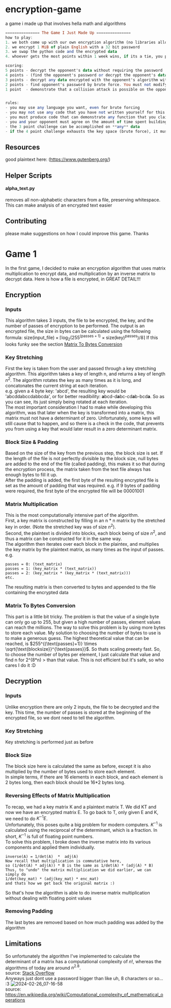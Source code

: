 # encryption-game
a game i made up that involves hella math and algorithms

```haskell
=============== The Game I Just Made Up ===============
how to play:
1. we both come up with our own encryption algorithm (no libraries allowed)
2. we encrypt 1 MiB of plain English with a 32 bit password
3. we swap the python code and the encrypted data
4. whoever gets the most points within 1 week wins, if its a tie, you play another round

scoring:
5 points - decrypt the opponent's data without requiring the password
4 points - (find the opponent's password or decrypt the opponent's data) by abusing a weakness in their encryption algorithm
3 points - decrypt any data encrypted with the opponent's algorithm without requiring the password
2 points - find opponent's password by brute force. You must not modify the opponent's algorithm whatsoever.
1 point  - demonstrate that a collision attack is possible on the opponents algorithm


rules:
- you may use any language you want, even for brute forcing
- you may not use any code that you have not written yourself for this specific project
- you must produce code that can demonstrate any function that you claim to have achieved
- you and your opponent must agree on the amount of time spent building your algorithms
- the 3 point challenge can be accomplished on **any** data
- if the 4 point challenge exhausts the key space (brute force), it must be significantly faster than the solution to the 2 point challenge
```

## Resources
good plaintext here: (https://www.gutenberg.org/)


## Helper Scripts
#### alpha_text.py
removes all non-alphabetic characters from a file, preserving whitespace. This can make analysis of an encrypted text easier


## Contributing
please make suggestions on how I could improve this game. Thanks



# Game 1
In the first game, I decided to make an encryption algorithm that uses matrix multiplication to encrypt data, and multiplication by an inverse matrix to decrypt data.
Here is how a file is encrypted, in GREAT DETAIL!!!
## Encryption
### Inputs
This algorithm takes 3 inputs, the file to be encrypted, the key, and the number of passes of encryption to be performed.
The output is an encrypted file, the size in bytes can be calculated using the following formula:
$` \text{size}(\text{input\_file}) \times \lceil \log_2(255^{(\text{passes}+1)} \times \text{size}(\text{key})^{\text{passes}}) / 8 \rceil `$
If this looks funky see the section [Matrix To Bytes Conversion](#matrix-to-bytes-conversion)
### Key Stretching
First the key is taken from the user and passed through a key stretching algorithm. This algorithm takes a key of length n, and returns a key of length $n^2$.
The algorithm rotates the key as many times as it is long, and concatonates the current string at each iteration.  
e.g. given a 4 byte key: 'abcd', the resulting key would be 'abcddabccdabbcda', or for better readibility: **a**bcd-d**a**bc-cd**a**b-bcd**a**. So as you can see, its just simply being rotated at each iteration.  
The most important consideration I had to make while developing this algorithm, was that later when the key is transformed into a matrix, this matrix must not have a determinant of zero. Unfortunately, some keys will still cause that to happen, and so there is a check in the code, that prevents you from using a key that would later result in a zero determinant matrix.
### Block Size & Padding
Based on the size of the key from the previous step, the block size is set. If the length of the file is not perfectly divisible by the block size, null bytes are added to the end of the file (called padding), this makes it so that during the encryption process, the matrix taken from the text file always has enough bytes to fill it up.  
After the padding is added, the first byte of the resulting encrypted file is set as the amount of padding that was required. e.g. if 9 bytes of padding were required, the first byte of the encrypted file will be 00001001
### Matrix Multiplication
This is the most computationally intensive part of the algorithm.  
First, a key matrix is constructed by filling in an n * n matrix by the stretched key in order. (Note the stretched key was of size $n^2$).  
Second, the plaintext is divided into blocks, each block being of size $n^2$, and thus a matrix can be constructed for it in the same way.  
The algorithm then iterates over each block in the plaintex, and multiplies the key matrix by the plaintext matrix, as many times as the input of passes.
e.g.
```
passes = 0: (text_matrix)
passes = 1: (key_matrix * (text_matrix))
passes = 2: (key_matrix * (key_matrix * (text_matrix)))
etc.
```
The resulting matrix is then converted to bytes and appended to the file containing the encrypted data
### Matrix To Bytes Conversion
This part is a little bit tricky. The problem is that the value of a single byte can only go up to 255, but given a high number of passes, element values can reach the millions.
The way to solve this problem is by using more bytes to store each value. My solution to choosing the number of bytes to use is to make a generous guess.
The highest theoretical value that can be reached, is $255^{(\text{passes}+1)} \times \sqrt{\text{blocksize}}^{\text{passes}}$. So thats scaling preeety fast.
So, to choose the number of bytes per element, I just calculate that value and find n for 2^(8*n) > than that value. This is not efficient but it's safe, so who cares I do it :D

## Decryption
### Inputs
Unlike encryption there are only 2 inputs, the file to be decrypted and the key. This time, the number of passes is stored at the beginning of the encrypted file, so we dont need to tell the algorithm.

### Key Stretching
Key stretching is performed just as before

### Block Size
The block size here is calculated the same as before, except it is also multiplied by the number of bytes used to store each element.  
In simple terms, if there are 16 elements in each block, and each element is 2 bytes long, then each block should be 16*2 bytes long.  

### Reversing Effects of Matrix Multiplication
To recap, we had a key matrix K and a plaintext matrix T. We did KT and now we have an encrypted matrix E. To go back to T, only given E and K, we need to do $K^{-1}E$.  
Unfortunately, this poses quite a big problem for modern computers. $K^{-1}$ is calculated using the reciprocal of the determinant, which is a fraction. In short, $K^{-1}$ is full of floating point numbers.  
To solve this problem, I broke down the inverse matrix into its various components and applied them individually.
```
inverse(A) = 1/det(A)  *  adj(A)
Now recall that multiplication is commutative here,
so (1/det(A) * adj(A)) * B is the same as 1/det(A) * (adj(A) * B)
Thus, to "undo" the matrix multiplication we did earlier, we can simply do
1/det(key_mat) * (adj(key_mat) * enc_mat)
and thats how we get back the original matrix :)
```
So that's how the algorithm is able to do inverse matrix multiplication without dealing with floating point values

### Removing Padding
The last bytes are removed based on how much padding was added by the algorithm

## Limitations
So unfortunately the algorithm I've implemented to calculate the determinant of a matrix has a computational complexity of $n!$, whereas the algorithms of today are around $n^2.8$.  
source: [Stack Overflow](https://stackoverflow.com/questions/27003062/fastest-algorithm-for-computing-the-determinant-of-a-matrix)  
Anyways just dont use a password bigger than like uh, 8 characters or so... :3
![2024-02-26_07-16-58](https://github.com/KianBahasadri/encryption-game/assets/101868619/d86f054a-bada-414e-9114-1853440493a3)  
source: https://en.wikipedia.org/wiki/Computational_complexity_of_mathematical_operations

